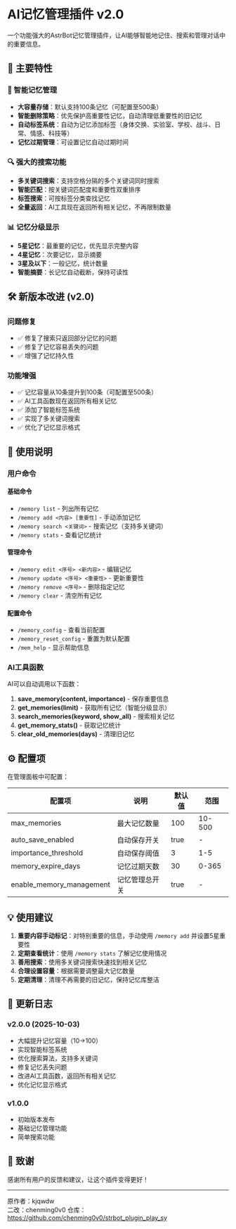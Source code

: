 # AI记忆管理插件 v2.0

一个功能强大的AstrBot记忆管理插件，让AI能够智能地记住、搜索和管理对话中的重要信息。

## 🚀 主要特性

### 📝 智能记忆管理
- **大容量存储**：默认支持100条记忆（可配置至500条）
- **智能删除策略**：优先保护高重要性记忆，自动清理低重要性的旧记忆
- **自动标签系统**：自动为记忆添加标签（身体交换、实验室、学校、战斗、日常、情感、科技等）
- **记忆过期管理**：可设置记忆自动过期时间

### 🔍 强大的搜索功能
- **多关键词搜索**：支持空格分隔的多个关键词同时搜索
- **智能匹配**：按关键词匹配度和重要性双重排序
- **标签搜索**：可按标签分类查找记忆
- **全量返回**：AI工具现在返回所有相关记忆，不再限制数量

### 📊 记忆分级显示
- **5星记忆**：最重要的记忆，优先显示完整内容
- **4星记忆**：次要记忆，显示摘要
- **3星及以下**：一般记忆，统计数量
- **智能摘要**：长记忆自动截断，保持可读性

## 🛠️ 新版本改进 (v2.0)

### 问题修复
- ✅ 修复了搜索只返回部分记忆的问题
- ✅ 修复了记忆容易丢失的问题
- ✅ 增强了记忆持久性

### 功能增强
- ✅ 记忆容量从10条提升到100条（可配置至500条）
- ✅ AI工具函数现在返回所有相关记忆
- ✅ 添加了智能标签系统
- ✅ 实现了多关键词搜索
- ✅ 优化了记忆显示格式

## 📖 使用说明

### 用户命令

#### 基础命令
- `/memory list` - 列出所有记忆
- `/memory add <内容> [重要性]` - 手动添加记忆
- `/memory search <关键词>` - 搜索记忆（支持多关键词）
- `/memory stats` - 查看记忆统计

#### 管理命令
- `/memory edit <序号> <新内容>` - 编辑记忆
- `/memory update <序号> <重要性>` - 更新重要性
- `/memory remove <序号>` - 删除指定记忆
- `/memory clear` - 清空所有记忆

#### 配置命令
- `/memory_config` - 查看当前配置
- `/memory_reset_config` - 重置为默认配置
- `/mem_help` - 显示帮助信息

### AI工具函数

AI可以自动调用以下函数：

1. **save_memory(content, importance)** - 保存重要信息
2. **get_memories(limit)** - 获取所有记忆（智能分级显示）
3. **search_memories(keyword, show_all)** - 搜索相关记忆
4. **get_memory_stats()** - 获取记忆统计
5. **clear_old_memories(days)** - 清理旧记忆

## ⚙️ 配置项

在管理面板中可配置：

| 配置项 | 说明 | 默认值 | 范围 |
|-------|-----|--------|------|
| max_memories | 最大记忆数量 | 100 | 10-500 |
| auto_save_enabled | 自动保存开关 | true | - |
| importance_threshold | 自动保存阈值 | 3 | 1-5 |
| memory_expire_days | 记忆过期天数 | 30 | 0-365 |
| enable_memory_management | 记忆管理总开关 | true | - |

## 💡 使用建议

1. **重要内容手动标记**：对特别重要的信息，手动使用 `/memory add` 并设置5星重要性
2. **定期查看统计**：使用 `/memory stats` 了解记忆使用情况
3. **善用搜索**：使用多关键词搜索快速找到相关记忆
4. **合理设置容量**：根据需要调整最大记忆数量
5. **定期清理**：清理不再需要的旧记忆，保持记忆库整洁

## 📝 更新日志

### v2.0.0 (2025-10-03)
- 大幅提升记忆容量（10→100）
- 实现智能标签系统
- 优化搜索算法，支持多关键词
- 修复记忆丢失问题
- 改进AI工具函数，返回所有相关记忆
- 优化记忆显示格式

### v1.0.0
- 初始版本发布
- 基础记忆管理功能
- 简单搜索功能

## 🙏 致谢

感谢所有用户的反馈和建议，让这个插件变得更好！

---

原作者：kjqwdw  
二改：chenming0v0
仓库：https://github.com/chenming0v0/strbot_plugin_play_sy

